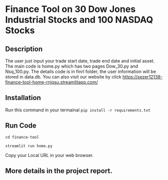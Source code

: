 # Finance Tool on 30 Dow Jones Industrial Stocks and 100 NASDAQ Stocks

## Description
The user just input your trade start date, trade end date and initial asset.
The main code is home.py which has two pages Dow_30.py and Nsq_100.py.
The details code is in finrl folder, the user information will be stored in data.db.
You can also visit our website by click https://sezer12138-finance-tool-home-rnjqsu.streamlitapp.com/

## Installation
Run this command in your termainal `pip install -r requirements.txt`

## Run Code
`cd finance-tool`

`streamlit run home.py`

Copy your Local URL in your web browser.


## More details in the project report.
